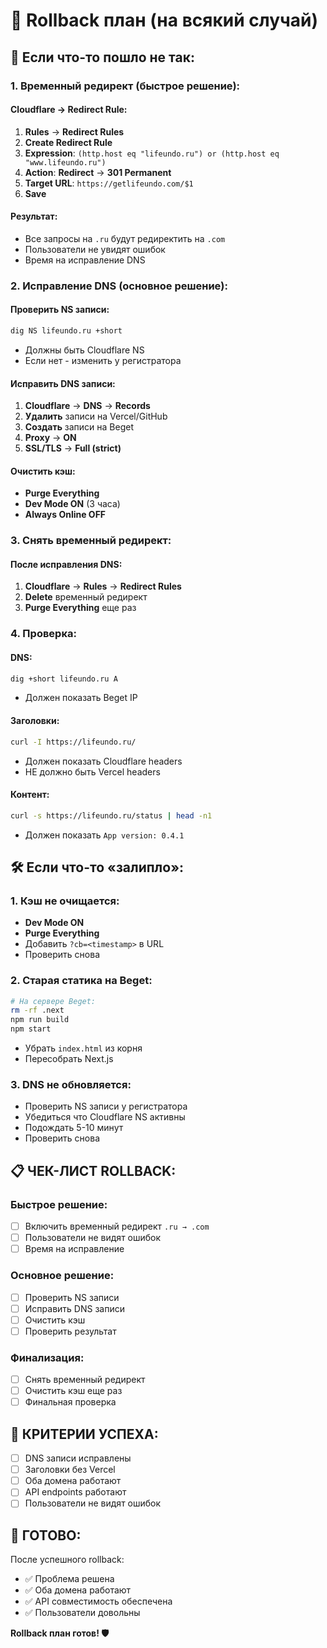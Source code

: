 # 🔄 Rollback план (на всякий случай)

## **🚨 Если что-то пошло не так:**

### **1. Временный редирект (быстрое решение):**

#### **Cloudflare → Redirect Rule:**
1. **Rules** → **Redirect Rules**
2. **Create Redirect Rule**
3. **Expression**: `(http.host eq "lifeundo.ru") or (http.host eq "www.lifeundo.ru")`
4. **Action**: **Redirect** → **301 Permanent**
5. **Target URL**: `https://getlifeundo.com/$1`
6. **Save**

#### **Результат:**
- Все запросы на `.ru` будут редиректить на `.com`
- Пользователи не увидят ошибок
- Время на исправление DNS

### **2. Исправление DNS (основное решение):**

#### **Проверить NS записи:**
```bash
dig NS lifeundo.ru +short
```
- Должны быть Cloudflare NS
- Если нет - изменить у регистратора

#### **Исправить DNS записи:**
1. **Cloudflare** → **DNS** → **Records**
2. **Удалить** записи на Vercel/GitHub
3. **Создать** записи на Beget
4. **Proxy** → **ON**
5. **SSL/TLS** → **Full (strict)**

#### **Очистить кэш:**
- **Purge Everything**
- **Dev Mode ON** (3 часа)
- **Always Online OFF**

### **3. Снять временный редирект:**

#### **После исправления DNS:**
1. **Cloudflare** → **Rules** → **Redirect Rules**
2. **Delete** временный редирект
3. **Purge Everything** еще раз

### **4. Проверка:**

#### **DNS:**
```bash
dig +short lifeundo.ru A
```
- Должен показать Beget IP

#### **Заголовки:**
```bash
curl -I https://lifeundo.ru/
```
- Должен показать Cloudflare headers
- НЕ должно быть Vercel headers

#### **Контент:**
```bash
curl -s https://lifeundo.ru/status | head -n1
```
- Должен показать `App version: 0.4.1`

## **🛠️ Если что-то «залипло»:**

### **1. Кэш не очищается:**
- **Dev Mode ON**
- **Purge Everything**
- Добавить `?cb=<timestamp>` в URL
- Проверить снова

### **2. Старая статика на Beget:**
```bash
# На сервере Beget:
rm -rf .next
npm run build
npm start
```
- Убрать `index.html` из корня
- Пересобрать Next.js

### **3. DNS не обновляется:**
- Проверить NS записи у регистратора
- Убедиться что Cloudflare NS активны
- Подождать 5-10 минут
- Проверить снова

## **📋 ЧЕК-ЛИСТ ROLLBACK:**

### **Быстрое решение:**
- [ ] Включить временный редирект `.ru → .com`
- [ ] Пользователи не видят ошибок
- [ ] Время на исправление

### **Основное решение:**
- [ ] Проверить NS записи
- [ ] Исправить DNS записи
- [ ] Очистить кэш
- [ ] Проверить результат

### **Финализация:**
- [ ] Снять временный редирект
- [ ] Очистить кэш еще раз
- [ ] Финальная проверка

## **🎯 КРИТЕРИИ УСПЕХА:**

- [ ] DNS записи исправлены
- [ ] Заголовки без Vercel
- [ ] Оба домена работают
- [ ] API endpoints работают
- [ ] Пользователи не видят ошибок

## **🚀 ГОТОВО:**

После успешного rollback:
- ✅ Проблема решена
- ✅ Оба домена работают
- ✅ API совместимость обеспечена
- ✅ Пользователи довольны

**Rollback план готов! 🛡️**

